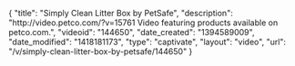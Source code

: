 {
    "title": "Simply Clean Litter Box by PetSafe",
    "description": "http:\/\/video.petco.com\/?v=15761 Video featuring products available on petco.com.",
    "videoid": "144650",
    "date_created": "1394589009",
    "date_modified": "1418181173",
    "type": "captivate",
    "layout": "video",
    "url": "\/v\/simply-clean-litter-box-by-petsafe\/144650"
}